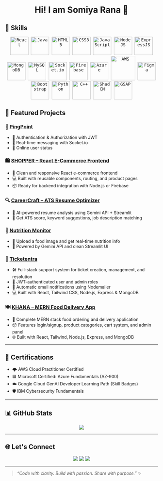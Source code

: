 

<h1 align="center">Hi! I am Somiya Rana 👋</h1>




## 🧠 Skills 
<p align="center"> 
  <kbd> <img src="https://cdn.jsdelivr.net/gh/devicons/devicon/icons/react/react-original.svg" title="React" width="60" /> </kbd> 
  <kbd> <img src="https://cdn.jsdelivr.net/gh/devicons/devicon/icons/java/java-original.svg" title="Java" width="60" /> </kbd> 
  <kbd> <img src="https://cdn.jsdelivr.net/gh/devicons/devicon/icons/html5/html5-original.svg" title="HTML5" width="60" /> </kbd> 
  <kbd> <img src="https://cdn.jsdelivr.net/gh/devicons/devicon/icons/css3/css3-original.svg" title="CSS3" width="60" /> </kbd> 
  <kbd> <img src="https://cdn.jsdelivr.net/gh/devicons/devicon/icons/javascript/javascript-original.svg" title="JavaScript" width="60" /> </kbd> 
  <kbd> <img src="https://cdn.jsdelivr.net/gh/devicons/devicon/icons/nodejs/nodejs-original.svg" title="NodeJS" width="60" /> </kbd> 
  <kbd> <img src="https://cdn.jsdelivr.net/gh/devicons/devicon/icons/express/express-original.svg" title="ExpressJS" width="60" /> </kbd> 
  <kbd> <img src="https://cdn.jsdelivr.net/gh/devicons/devicon/icons/mongodb/mongodb-original.svg" title="MongoDB" width="60" /> </kbd> 
  <kbd> <img src="https://cdn.jsdelivr.net/gh/devicons/devicon/icons/mysql/mysql-original.svg" title="MySQL" width="60" /> </kbd> 
  <kbd> <img src="https://cdn.jsdelivr.net/gh/devicons/devicon/icons/socketio/socketio-original.svg" title="Socket.io" width="60" /> </kbd> 
  <kbd> <img src="https://cdn.jsdelivr.net/gh/devicons/devicon/icons/firebase/firebase-plain.svg" title="Firebase" width="60" /> </kbd> 
  <kbd> <img src="https://cdn.jsdelivr.net/gh/devicons/devicon/icons/azure/azure-original.svg" title="Azure" width="60" /> </kbd> 
  <kbd> <img src="https://upload.wikimedia.org/wikipedia/commons/9/93/Amazon_Web_Services_Logo.svg" title="AWS" width="80" /> </kbd> 
  <kbd> <img src="https://cdn.jsdelivr.net/gh/devicons/devicon/icons/figma/figma-original.svg" title="Figma" width="60" /> </kbd>
  <kbd> <img src="https://cdn.jsdelivr.net/gh/devicons/devicon/icons/bootstrap/bootstrap-original.svg" title="Bootstrap" width="60" /> </kbd>
  <kbd> <img src="https://cdn.jsdelivr.net/gh/devicons/devicon/icons/python/python-original.svg" title="Python" width="60" /> </kbd>
  <kbd> <img src="https://cdn.jsdelivr.net/gh/devicons/devicon/icons/cplusplus/cplusplus-original.svg" title="C++" width="60" /> </kbd>
  <kbd> <img src="https://shadcn-ui.com/favicon-32x32.png" title="ShadCN" width="60" /> </kbd>
  <kbd> <img src="https://greensock.com/uploads/default/original/1X/c6210a4eea2c7de07c72a2dbca25c66c35d7f7d1.png" title="GSAP" width="60" /> </kbd>
</p>



## 💼 Featured Projects

### 💬 [PingPoint](https://github.com/SomiyaRana/PingPoint)  

- 🎃 Authentication & Authorization with JWT  
- 👾 Real-time messaging with Socket.io  
- 🚀 Online user status


### 🛍️ [SHOPPER – React E-Commerce Frontend](https://github.com/SomiyaRana/SHOPPER)  

- 🛒 Clean and responsive React e-commerce frontend  
- 💻 Built with reusable components, routing, and product pages  
- 📦 Ready for backend integration with Node.js or Firebase  

### 🔍 [CareerCraft – ATS Resume Optimizer](https://github.com/SomiyaRana/CareerCraft)  

- 🎯 AI-powered resume analysis using Gemini API + Streamlit  
- 🧠 Get ATS score, keyword suggestions, job description matching  

### 🥗 [Nutrition Monitor](https://github.com/SomiyaRana/NutritionMonitor)  

- 🍲 Upload a food image and get real-time nutrition info  
- 🤖 Powered by Gemini API and clean Streamlit UI  

### 🎫 [Ticketentra](https://github.com/SomiyaRana/Ticketentra)  
 
- 🛠️ Full-stack support system for ticket creation, management, and resolution  
- 🔐 JWT-authenticated user and admin roles  
- 📧 Automatic email notifications using Nodemailer  
- 💻 Built with React, Tailwind CSS, Node.js, Express & MongoDB  

### 🍽️ [KHANA – MERN Food Delivery App](https://github.com/SomiyaRana/KHANA)  
- 🍛 Complete MERN stack food ordering and delivery application  
- 📦 Features login/signup, product categories, cart system, and admin panel  
- 🌐 Built with React, Tailwind, Node.js, Express, and MongoDB  

---

## 📄 Certifications
- 🌩️ AWS Cloud Practitioner  Certified
- 🟦 Microsoft Certified: Azure Fundamentals (AZ-900)  
- ☁️ Google Cloud GenAI Developer Learning Path (Skill Badges)  
- 🛡️ IBM Cybersecurity Fundamentals  

---

## 📊 GitHub Stats

<p align="center">
  <img src="https://github-readme-stats.vercel.app/api/top-langs/?username=SomiyaRana&layout=compact&theme=tokyonight&hide_border=true"/>

</p>

---

## 🌐 Let's Connect

<p align="center">
  <a href="mailto:somyarana819@gmail.com"><img src="https://img.shields.io/badge/-Email-D14836?style=flat&logo=gmail&logoColor=white"/></a>
  <a href="https://www.linkedin.com/in/somiya-rana-b35152255"><img src="https://img.shields.io/badge/-LinkedIn-0077B5?style=flat&logo=linkedin&logoColor=white"/></a>
  <a href="https://github.com/SomiyaRana"><img src="https://img.shields.io/badge/-GitHub-181717?style=flat&logo=github&logoColor=white"/></a>
</p>

---

> _“Code with clarity. Build with passion. Share with purpose.”_ ✨

